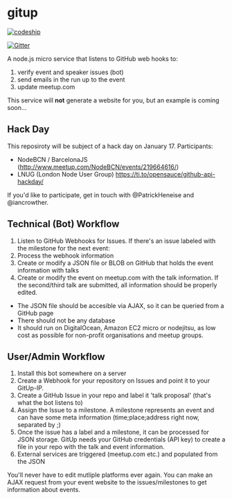 gitup
=====

[![codeship](https://codeship.com/projects/2916bbb0-8087-0132-9038-321707412590/status?branch=master)](https://codeship.com/projects/57495)


[![Gitter](https://badges.gitter.im/Join%20Chat.svg)](https://gitter.im/barcelona-js/gitup?utm_source=badge&utm_medium=badge&utm_campaign=pr-badge&utm_content=badge)

A node.js micro service that listens to GitHub web hooks to:

1. verify event and speaker issues (bot)
2. send emails in the run up to the event
3. update meetup.com

This service will **not** generate a website for you, but an example is coming soon...
## Hack Day

This reposiroty will be subject of a hack day on January 17. Participants:

- NodeBCN / BarcelonaJS (http://www.meetup.com/NodeBCN/events/219664616/)
- LNUG (London Node User Group) https://ti.to/opensauce/github-api-hackday/

If you'd like to participate, get in touch with @PatrickHeneise and @iancrowther.


## Technical (Bot) Workflow

1. Listen to GitHub Webhooks for Issues. If there's an issue labeled with the milestone for the next event:
2. Process the webhook information
3. Create or modify a JSON file or BLOB on GitHub that holds the event information with talks
4. Create or modify the event on meetup.com with the talk information. If the second/third talk are submitted, all information should be properly edited.

- The JSON file should be accesible via AJAX, so it can be queried from a GitHub page
- There should not be any database
- It should run on DigitalOcean, Amazon EC2 micro or nodejitsu, as low cost as possible for non-profit organisations and meetup groups.

## User/Admin Workflow

1. Install this bot somewhere on a server
2. Create a Webhook for your repository on Issues and point it to your GitUp-IP.
3. Create a GitHub Issue in your repo and label it 'talk proposal' (that's what the bot listens to)
4. Assign the Issue to a milestone. A milestone represents an event and can have some meta information (time;place;address right now, separated by ;)
5. Once the issue has a label and a milestone, it can be processed for JSON storage. GitUp needs your GitHub credentials (API key) to create a file in your repo with the talk and event information.
6. External services are triggered (meetup.com etc.) and populated from the JSON

You'll never have to edit mutliple platforms ever again. You can make an AJAX request from your event website to the issues/milestones to get information about events.
